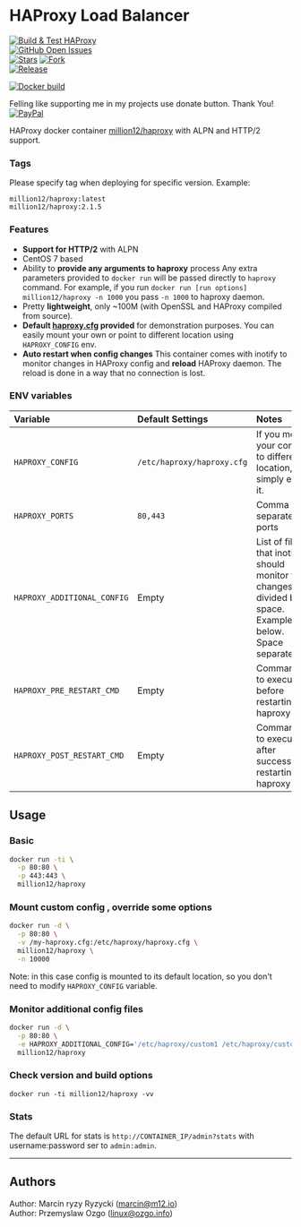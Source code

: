 HAProxy Load Balancer
===

[![Build & Test HAProxy](https://github.com/million12/docker-haproxy/workflows/Build%20&%20Test%20HAProxy/badge.svg)](https://github.com/million12/docker-haproxy/actions)  
[![GitHub Open Issues](https://img.shields.io/github/issues/million12/docker-haproxy.svg)](https://github.com/million12/docker-haproxy/issues)  
[![Stars](https://img.shields.io/github/stars/million12/docker-haproxy.svg?style=social&label=Stars)](https://github.com/million12/docker-haproxy/stargazers)
[![Fork](https://img.shields.io/github/forks/million12/docker-haproxy.svg?style=social&label=Fork)](https://github.com/million12/docker-haproxy/network/members)  
[![Release](https://img.shields.io/github/release/million12/docker-haproxy.svg)](http://microbadger.com/images/million12/haproxy.svg)

[![Docker build](https://dockeri.co/image/million12/haproxy)](https://hub.docker.com/r/million12/haproxy/)

Felling like supporting me in my projects use donate button. Thank You!  
[![PayPal](https://img.shields.io/badge/donate-PayPal-blue.svg)](https://www.paypal.me/POzgo)

HAProxy docker container [million12/haproxy](https://registry.hub.docker.com/u/million12/haproxy/) with ALPN and HTTP/2 support.

### Tags

Please specify tag when deploying for specific version.
Example:

`million12/haproxy:latest`  
`million12/haproxy:2.1.5`

### Features

* **Support for HTTP/2** with ALPN
* CentOS 7 based
* Ability to **provide any arguments to haproxy** process
  Any extra parameters provided to `docker run` will be passed directly to `haproxy` command.
  For example, if you run `docker run [run options] million12/haproxy -n 1000` you pass `-n 1000` to haproxy daemon.
* Pretty **lightweight**, only ~100M (with OpenSSL and HAProxy compiled from source).
* **Default [haproxy.cfg](container-files/etc/haproxy/haproxy.cfg) provided** for demonstration purposes. You can easily mount your own or point to different location using `HAPROXY_CONFIG` env.
* **Auto restart when config changes**
  This container comes with inotify to monitor changes in HAProxy config and **reload** HAProxy daemon. The reload is done in a way that no connection is lost.

### ENV variables

|Variable|Default Settings|Notes|
|:--|:--|:--|
|`HAPROXY_CONFIG`|`/etc/haproxy/haproxy.cfg`|If you mount your config to different location, simply edit it.|
|`HAPROXY_PORTS`|`80,443`|Comma separated ports|
|`HAPROXY_ADDITIONAL_CONFIG`|Empty|List of file that inotify should monitor for changes divided by space. Example below. Space separated|
|`HAPROXY_PRE_RESTART_CMD`|Empty|Command to execute before restarting haproxy|
|`HAPROXY_POST_RESTART_CMD`|Empty|Command to execute after successfully restarting haproxy|

## Usage

### Basic

```bash
docker run -ti \
  -p 80:80 \
  -p 443:443 \
  million12/haproxy
```

### Mount custom config , override some options

```bash
docker run -d \
  -p 80:80 \
  -v /my-haproxy.cfg:/etc/haproxy/haproxy.cfg \
  million12/haproxy \
  -n 10000
```

Note: in this case config is mounted to its default location, so you don't need to modify
`HAPROXY_CONFIG` variable.

### Monitor additional config files

```bash
docker run -d \
  -p 80:80 \
  -e HAPROXY_ADDITIONAL_CONFIG='/etc/haproxy/custom1 /etc/haproxy/custom2' \
  million12/haproxy
```

### Check version and build options

`docker run -ti million12/haproxy -vv`

### Stats

The default URL for stats is `http://CONTAINER_IP/admin?stats` with username:password ser to `admin:admin`.

---

## Authors

Author: Marcin ryzy Ryzycki (<marcin@m12.io>)  
Author: Przemyslaw Ozgo (<linux@ozgo.info>)

